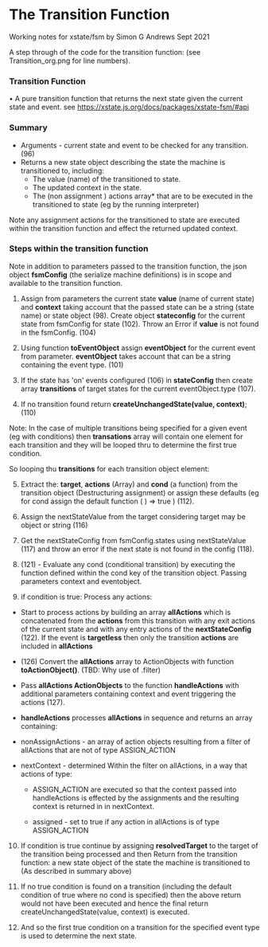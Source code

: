 # The Transition Function #
Working notes for xstate/fsm by Simon G Andrews Sept 2021

A step through of the code for the transition function:  (see Transition_org.png for line numbers).

### Transition Function

 • A pure transition function that returns the next state given the current state and event. see <https://xstate.js.org/docs/packages/xstate-fsm/#api>

### Summary

* Arguments - current state and event to be checked for any transition. (96)
* Returns a new state object describing the state the machine is transitioned to, including:
  * The value (name) of the transitioned to state.
  * The updated context in the state.
  * The (non assignment ) actions array*  that are to be executed in the transitioned to state (eg by the running interpreter)
  
 Note any assignment actions for the transitioned to state are executed within the transition function and effect the returned updated context.
  
### Steps within the transition function

 Note in addition  to parameters passed to the transition function, the json object **fsmConfig**  (the serialize machine definitions) is in scope and available to the transition function.

 1. Assign from parameters the current state **value** (name of current state) and **context** taking account that the passed state can be a string (state name) or state object (98).  Create object  **stateconfig** for the current state from fsmConfig for state (102).  Throw an Error if **value** is not found in the fsmConfig. (104)

 2. Using function **toEventObject** assign **eventObject** for the current event from parameter.  **eventObject** takes account that can be a string containing the event type.  (101)

 3. If the state has 'on' events configured (106) in **stateConfig** then create array **transitions** of target states for the current  eventObject.type (107).  

 4. If no transition found return  **createUnchangedState(value, context)**; (110)

 Note: In the case of multiple transitions being specified for a given event (eg with conditions) then **transations** array will contain one element for each transition and they will be looped thru to determine the first true condition.

 So looping thu **transitions** for each transition object element:

 5. Extract the: **target**,  **actions** (Array) and **cond** (a function) from the transition object (Destructuring assignment) or assign these defaults (eg for cond assign the default function  ( ) => true ) (112).  

 6. Assign the nextStateValue from the target considering target may be object or string (116)

 7. Get the nextStateConfig from fsmConfig.states using nextStateValue (117) and throw an error if the next state is not found in the config (118).

 8. (121) - Evaluate any cond (conditional transition) by executing the function defined within the cond key of the transition object.  Passing parameters context and eventobject.

 9. if condition is true: Process any actions:

* Start to process actions  by building an array **allActions** which is concatenated from  the **actions** from this transition with any exit actions of the current state and with any entry actions of the **nextStateConfig** (122). If the event is **targetless** then only the transition **actions** are included in **allActions**

* (126) Convert the **allActions** array to ActionObjects with function **toActionObject()**.  (TBD: Why use of .filter)

* Pass **allActions ActionObjects**  to the function  **handleActions** with additional parameters containing context and event triggering the actions (127).

* **handleActions** processes  **allActions** in sequence and returns an array containing:

* nonAssignActions - an array of action objects resulting from a filter of allActions that are not of type ASSIGN_ACTION
* nextContext - determined Within the  filter on allActions, in a way  that actions of type:

	* ASSIGN_ACTION are executed so that the context passed into handleActions is effected by the assignments and the resulting context is returned in in nextContext.

	* assigned - set to true if any action in allActions is of type ASSIGN_ACTION

10. If condition is true continue by assigning **resolvedTarget** to the target of the transition being processed and then Return from the transition function: a new state object of the state the machine is transitioned to (As described in summary above)

11. If no true condition is found on a transition (including the default condition of true where no cond is specified) then the above return would not have been executed and hence the final return createUnchangedState(value, context) is executed. 

12. And so the first true condition on a transition for the specified event type is used to determine the next state.
  